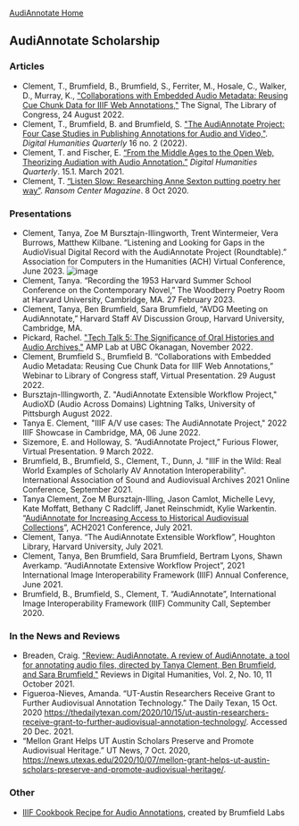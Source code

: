 
[AudiAnnotate Home](index.md)
## AudiAnnotate Scholarship

### Articles
* Clement, T., Brumfield, B., Brumfield, S., Ferriter, M., Hosale, C., Walker, D., Murray, K., ["Collaborations with Embedded Audio Metadata: Reusing Cue Chunk Data for IIIF Web Annotations,"](https://blogs.loc.gov/thesignal/2022/08/collaborations-with-embedded-audio-metadata-reusing-cue-chunk-data-for-iiif-web-annotations/) The Signal, The Library of Congress, 24 August 2022.
* Clement, T., Brumfield, B. and Brumfield, S. ["The AudiAnnotate Project: Four Case Studies in Publishing Annotations for Audio and Video,"](http://www.digitalhumanities.org/dhq/vol/16/2/000586/000586.html). *Digital Humanities Quarterly* 16 no. 2 (2022).
* Clement, T. and Fischer, E. [“From the Middle Ages to the Open Web, Theorizing Audiation with Audio Annotation.”](http://www.digitalhumanities.org/dhq/vol/15/1/000512/000512.html) *Digital Humanities Quarterly*. 15.1. March 2021. 
* Clement, T. [“Listen Slow: Researching Anne Sexton putting poetry her way”](https://sites.utexas.edu/ransomcentermagazine/2020/10/08/listen-slow-researching-anne-sexton-putting-poetry-her-way/). *Ransom Center Magazine*. 8 Oct 2020.

### Presentations
* Clement, Tanya, Zoe M Bursztajn-Illingworth, Trent Wintermeier, Vera Burrows, Matthew Kilbane. “Listening and Looking for Gaps in the AudioVisual Digital Record with the AudiAnnotate Project (Roundtable).” Association for Computers in the Humanities (ACH) Virtual Conference, June 2023. ![image](https://github.com/hipstas/AudiAnnotate/assets/1213771/53fbb283-f9a4-4495-8491-977c2c5d6eba)
* Clement, Tanya. “Recording the 1953 Harvard Summer School Conference on the Contemporary Novel,” The Woodberry Poetry Room at Harvard University, Cambridge, MA. 27 February 2023. 
* Clement, Tanya, Ben Brumfield, Sara Brumfield, “AVDG Meeting on AudiAnnotate,” Harvard Staff AV Discussion Group, Harvard University, Cambridge, MA. 
* Pickard, Rachel. ["Tech Talk 5: The Significance of Oral Histories and Audio Archives,"](https://www.eventbrite.com/e/tech-talk-5-the-significance-of-oral-histories-and-audio-archives-tickets-474281267037?aff=erelexpmlt) AMP Lab at UBC Okanagan, November 2022.
* Clement, Brumfield S., Brumfield B. “Collaborations with Embedded Audio Metadata: Reusing Cue Chunk Data for IIIF Web Annotations,” Webinar to Library of Congress staff, Virtual Presentation. 29 August 2022. 
* Bursztajn-Illingworth, Z. "AudiAnnotate Extensible Workflow Project," AudioXD (Audio Across Domains) Lightning Talks, University of Pittsburgh August 2022. 
* Tanya E. Clement, "IIIF A/V use cases: The AudiAnnotate Project," 2022 IIIF Showcase in Cambridge, MA, 06 June 2022.
* Sizemore, E. and Holloway, S. “AudiAnnotate Project,” Furious Flower, Virtual Presentation. 9 March 2022.
* Brumfield, B., Brumfield, S., Clement, T., Dunn, J. "IIIF in the Wild: Real World Examples of Scholarly AV Annotation Interoperability". International Association of Sound and Audiovisual Archives 2021 Online Conference, September 2021. 
* Tanya Clement, Zoe M Bursztajn-Illing, Jason Camlot, Michelle Levy, Kate Moffatt, Bethany C Radcliff, Janet Reinschmidt, Kylie Warkentin. “[AudiAnnotate for Increasing Access to Historical Audiovisual Collections](https://hipstas.github.io/AudiAnnotate/ach-2021.html)”, ACH2021 Conference, July 2021. 
* Clement, Tanya. “The AudiAnnotate Extensible Workflow”, Houghton Library, Harvard University, July 2021. 
* Clement, Tanya, Ben Brumfield, Sara Brumfield, Bertram Lyons, Shawn Averkamp. “AudiAnnotate Extensive Workflow Project”, 2021 International Image Interoperability Framework (IIIF) Annual Conference, June 2021.
* Brumfield, B., Brumfield, S., Clement, T. “AudiAnnotate”, International Image Interoperability Framework (IIIF) Community Call, September 2020.

### In the News and Reviews
* Breaden, Craig. ["Review: AudiAnnotate. A review of AudiAnnotate, a tool for annotating audio files, directed by Tanya Clement, Ben Brumfield, and Sara Brumfield,"](https://reviewsindh.pubpub.org/pub/audiannotate/release/3) Reviews in Digital Humanities, Vol. 2, No. 10, 11 October 2021.
* Figueroa-Nieves, Amanda. “UT-Austin Researchers Receive Grant to Further Audiovisual Annotation Technology.” The Daily Texan, 15 Oct. 2020 https://thedailytexan.com/2020/10/15/ut-austin-researchers-receive-grant-to-further-audiovisual-annotation-technology/. Accessed 20 Dec. 2021.
* “Mellon Grant Helps UT Austin Scholars Preserve and Promote Audiovisual Heritage.” UT News, 7 Oct. 2020, https://news.utexas.edu/2020/10/07/mellon-grant-helps-ut-austin-scholars-preserve-and-promote-audiovisual-heritage/.


### Other
* [IIIF Cookbook Recipe for Audio Annotations](https://preview.iiif.io/cookbook/Recipe_103_brumfieldlabs/recipe/0103-poetry-reading-annotations/), created by Brumfield Labs

